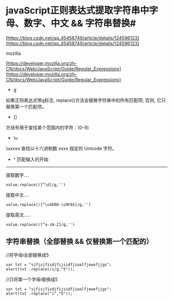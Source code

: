 # javaScript正则表达式提取字符串中字母、数字、中文 && 字符串替换#

[https://blog.csdn.net/qq_45458749/article/details/124596123](https://blog.csdn.net/qq_45458749/article/details/124596123)

mozilla

[https://developer.mozilla.org/zh-CN/docs/Web/JavaScript/Guide/Regular_Expressions](https://developer.mozilla.org/zh-CN/docs/Web/JavaScript/Guide/Regular_Expressions)

- g

如果正则表达式带g标志, replace()方法会替换字符串中的所有匹配项; 否则, 它只替换第一个匹配项。

- []

方括号用于查找某个范围内的字符：[0-9]

- \u

\uxxxx	查找以十六进制数 xxxx 规定的 Unicode 字符。

- ^
匹配输入的开始


----------


提取数字....

    value.replace(/[^\d]/g,'')

提取中文....

    value.replace(/[^\u4E00-\u9FA5]/g,'')

提取英文.....

    value.replace(/[^a-zA-Z]/g,'')



## 字符串替换（全部替换 && 仅替换第一个匹配的） ##

//将字母i全部替换成5



    var txt = "sjfisjfisdjfijsidfjioalfjewofjjgs";
    alert(txt .replace(/i/g,"5"));



//只将第一个字母i替换成5



    var txt = "sjfisjfisdjfijsidfjioalfjewofjjgs";
    alert(txt .replace("i","5"));
    
